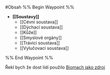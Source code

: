 #Obsah
%% Begin Waypoint %%
- **[[Soustavy]]**
	- [[Cévní soustava]]
	- [[Dýchací soustava]]
	- [[Kůže]]
	- [[Smyslové orgány]]
	- [[Trávicí soustava]]
	- [[Vylučovací soustava]]

%% End Waypoint %%

Řekl bych že dost lidí použilo [Biomach jako zdroj](https://www.biomach.cz/biologie-%C5%BEivo%C4%8Dich%C5%AF)